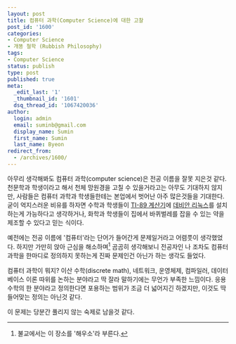 ```yaml
---
layout: post
title: 컴퓨터 과학(Computer Science)에 대한 고찰
post_id: '1600'
categories:
- Computer Science
- 개똥 철학 (Rubbish Philosophy)
tags:
- Computer Science
status: publish
type: post
published: true
meta:
  _edit_last: '1'
  _thumbnail_id: '1601'
  dsq_thread_id: '1067420036'
author:
  login: admin
  email: suminb@gmail.com
  display_name: Sumin
  first_name: Sumin
  last_name: Byeon
redirect_from:
  - /archives/1600/
---
```

아무리 생각해봐도 컴퓨터 과학(computer science)은 전공 이름을 잘못 지은것 같다. 천문학과 학생이라고 해서 천체 망원경을 고칠 수 있을거라고는 아무도 기대하지 않지만, 사람들은 컴퓨터 과학과 학생들한테는 본업에서 벗어난 아주 많은것들을 기대한다. 굳이 억지스러운 비유를 하자면 수학과 학생들이 [TI-89 계산기](http://en.wikipedia.org/wiki/TI-89_series)에 [데비안 리눅스](http://www.debian.org/)를 설치하는게 가능하다고 생각하거나, 화학과 학생들이 집에서 바퀴벌레를 잡을 수 있는 약을 제조할 수 있다고 믿는 식이다.

예전에는 전공 이름에 '컴퓨터'라는 단어가 들어간게 문제일거라고 어렴풋이 생각했었다. 하지만 가만히 앉아 근심을 해소하며[^1] 곰곰히 생각해보니 전공자인 나 조차도 컴퓨터 과학을 한마디로 정의하지 못하는게 진짜 문제인건 아닌가 하는 생각도 들었다.

컴퓨터 과학이 뭐지? 이산 수학(discrete math), 네트워크, 운영체제, 컴파일러, 데이터베이스 이론 따위를 논하는 분야라고 딱 잘라 말하기에는 무언가 부족한 느낌이다. 응용 수학의 한 분야라고 정의한다면 포용하는 범위가 조금 더 넓어지긴 하겠지만, 이것도 딱 들어맞는 정의는 아닌것 같다.

이 문제는 당분간 풀리지 않는 숙제로 남을것 같다.

[^1]: 불교에서는 이 장소를 '해우소'라 부른다.


